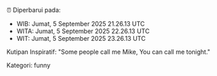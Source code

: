 ⏰ Diperbarui pada:
- WIB: Jumat, 5 September 2025 21.26.13 UTC
- WITA: Jumat, 5 September 2025 22.26.13 UTC
- WIT: Jumat, 5 September 2025 23.26.13 UTC

Kutipan Inspiratif:
"Some people call me Mike, You can call me tonight."


Kategori: funny

